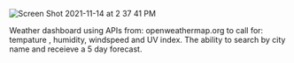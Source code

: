 
![Screen Shot 2021-11-14 at 2 37 41 PM](https://user-images.githubusercontent.com/91171134/141701804-bfd78a06-023b-4b36-8540-71c59fe8d803.png)


Weather dashboard using APIs from: openweathermap.org to call for: tempature , humidity, windspeed and UV index. 
The ability to search by city name and receieve a 5 day forecast.

